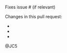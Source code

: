 <!--
DO NOT create a pull request for the MASTER branch.
-->

Fixes issue # (if relevant)

Changes in this pull request:

- 
- 
- 

@JC5
